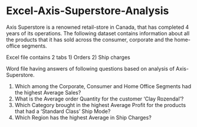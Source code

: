 # Excel-Axis-Superstore-Analysis


Axis Superstore is a renowned retail-store in Canada, that has completed 4 years of its operations. The following dataset contains information about all the products that it has sold across the consumer, corporate and the home-office segments.

Excel file contains 2 tabs 1) Orders 2) Ship charges

Word file having answers of following questions based on analysis of Axis- Superstore. 
1) Which among the Corporate, Consumer and Home Office Segments had the highest Average Sales?
2) What is the Average order Quantity for the customer ‘Clay Rozendal’?
3) Which Category brought in the highest Average Profit for the products that had a ‘Standard Class’ Ship Mode?
4) Which Region has the highest Average in Ship Charges?
